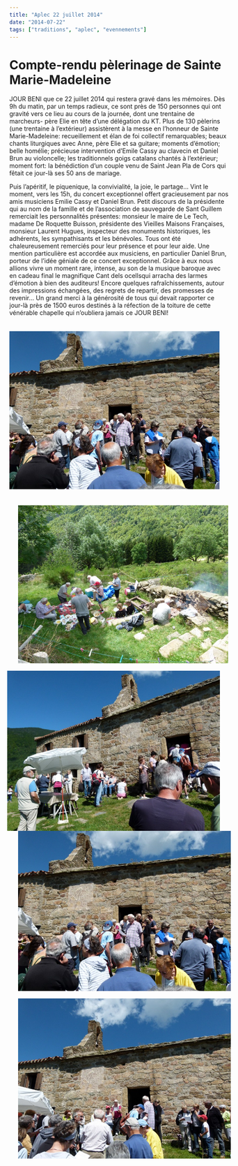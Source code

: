```yaml
---
title: "Aplec 22 juillet 2014"
date: "2014-07-22"
tags: ["traditions", "aplec", "evennements"]
---
```


# Compte-rendu pèlerinage de Sainte Marie-Madeleine

JOUR BENI que ce 22 juillet 2014 qui restera gravé dans les mémoires. Dès 9h du matin, par un temps radieux, ce sont près de 150 personnes qui ont gravité vers ce lieu au cours de la journée, dont une trentaine de marcheurs- père Elie en tête d’une délégation du KT. Plus de 130 pèlerins (une trentaine à l’extérieur) assistèrent à la messe en l’honneur de Sainte Marie-Madeleine: recueillement et élan de foi collectif remarquables; beaux chants liturgiques avec Anne, père Elie et sa guitare; moments d’émotion; belle homélie; précieuse intervention d’Emile Cassy au clavecin et Daniel Brun au violoncelle; les traditionnels goigs catalans chantés à l’extérieur; moment fort: la bénédiction d’un couple venu de Saint Jean Pla de Cors qui fêtait ce jour-là ses 50 ans de mariage.

Puis l’apéritif, le piquenique, la convivialité, la joie, le partage… Vint le moment, vers les 15h, du concert exceptionnel offert gracieusement par nos amis musiciens Emilie Cassy et Daniel Brun. Petit discours de la présidente qui au nom de la famille et de l’association de sauvegarde de Sant Guillem remerciait les personnalités présentes: monsieur le maire de Le Tech, madame De Roquette Buisson, présidente des Vieilles Maisons Françaises, monsieur Laurent Hugues, inspecteur des monuments historiques, les adhérents, les sympathisants et les bénévoles. Tous ont été chaleureusement remerciés pour leur présence et pour leur aide. Une mention particulière est accordée aux musiciens, en particulier Daniel Brun, porteur de l’idée géniale de ce concert exceptionnel. Grâce à eux nous allions vivre un moment rare, intense, au son de la musique baroque avec en cadeau final le magnifique Cant dels ocellsqui arracha des larmes d’émotion à bien des auditeurs! Encore quelques rafraîchissements, autour des impressions échangées, des regrets de repartir, des promesses de revenir… Un grand merci à la générosité de tous qui devait rapporter ce jour-là près de 1500 euros destinés à la réfection de la toiture de cette vénérable chapelle qui n’oubliera jamais ce JOUR BENI!

<img
  alt
  src="/images/juillet-2014-461.jpg"
  style="
    width: 483px;
    height: 362px;
    margin-top: 20px;
    margin-bottom: 20px;
  "
/>

<img
  alt
  src="/images/juillet-2014-479.jpg"
  style="
    width: 483px;
    height: 362px;
    margin-right: 20px;
    margin-left: 20px;
  "
/>

<img
  alt
  src="/images/juillet-2014-445.jpg"
  style="
    width: 489px;
    height: 367px;
    margin-right: 20px;
    margin-left: 20px;
    float: right;
  "
/>

<img
  alt
  src="/images/juillet-2014-461.jpg"
  style="
    width: 489px;
    height: 367px;
    margin-right: 20px;
    margin-left: 20px;
  "
/>

<img
  alt
  src="/images/juillet-2014-466.jpg"
  style="
    width: 489px;
    height: 367px;
    margin-right: 20px;
    margin-left: 20px;
  "
/>
